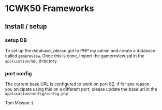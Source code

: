 # 1CWK50 Frameworks

## Install / setup 

### setup DB
To set up the database, please got to PHP my admin and create a database called `gamereview`. Once this is done, import the gamereview.sql in the `application/SQL` directory.

### port config
The current base URL is configured to work on port 82, if for any reason you anicipate using this on a different port, please update the base url in the `application/config/config.php`

Tom Misson :)
